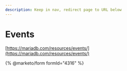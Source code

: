 ```yaml
---
description: Keep in nav, redirect page to URL below
---
```


# Events

[https://mariadb.com/resources/events/](https://mariadb.com/resources/events/)

{% @marketo/form formId="4316" %}
